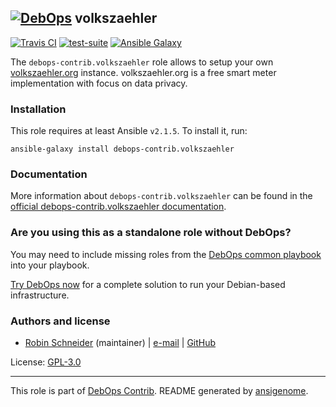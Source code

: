 ## [![DebOps](https://debops.org/images/debops-small.png)](https://debops.org) volkszaehler

<!-- This file was generated by Ansigenome. Do not edit this file directly but
     instead have a look at the files in the ./meta/ directory. -->

[![Travis CI](https://img.shields.io/travis/debops-contrib/ansible-volkszaehler.svg?style=flat)](https://travis-ci.org/debops-contrib/ansible-volkszaehler)
[![test-suite](https://img.shields.io/badge/test--suite-ansible--volkszaehler-blue.svg?style=flat)](https://github.com/debops/test-suite/tree/master/ansible-volkszaehler/)
[![Ansible Galaxy](https://img.shields.io/badge/galaxy-debops--contrib.volkszaehler-660198.svg?style=flat)](https://galaxy.ansible.com/ypid/volkszaehler)


The `debops-contrib.volkszaehler` role allows to setup your own [volkszaehler.org] instance.
volkszaehler.org is a free smart meter implementation with focus on data privacy.

[volkszaehler.org]: https://volkszaehler.org/

### Installation

This role requires at least Ansible `v2.1.5`. To install it, run:

```Shell
ansible-galaxy install debops-contrib.volkszaehler
```

### Documentation

<!-- FIXME: Change to the canonical URL when it has been setup. https://github.com/debops/docs/issues/111 -->
More information about `debops-contrib.volkszaehler` can be found in the
[official debops-contrib.volkszaehler documentation](https://debops-contrib.readthedocs.io/en/latest/ansible/roles/ansible-volkszaehler/docs/).



### Are you using this as a standalone role without DebOps?

You may need to include missing roles from the [DebOps common
playbook](https://github.com/debops/debops-playbooks/blob/master/playbooks/common.yml)
into your playbook.

[Try DebOps now](https://debops.org/) for a complete solution to run your Debian-based infrastructure.





### Authors and license

- [Robin Schneider](https://docs.debops.org/en/latest/debops-keyring/docs/entities.html#debops-keyring-entity-ypid) (maintainer) | [e-mail](mailto:ypid@riseup.net) | [GitHub](https://github.com/ypid)

License: [GPL-3.0](https://tldrlegal.com/license/gnu-general-public-license-v3-%28gpl-3%29)

***

This role is part of [DebOps Contrib](https://github.com/debops-contrib/debops-contrib). README generated by [ansigenome](https://github.com/nickjj/ansigenome/).
<!-- Ansigenome sources: https://github.com/ypid/ypid-ansible-common/tree/master/template_READMEs/debops-contrib -->
